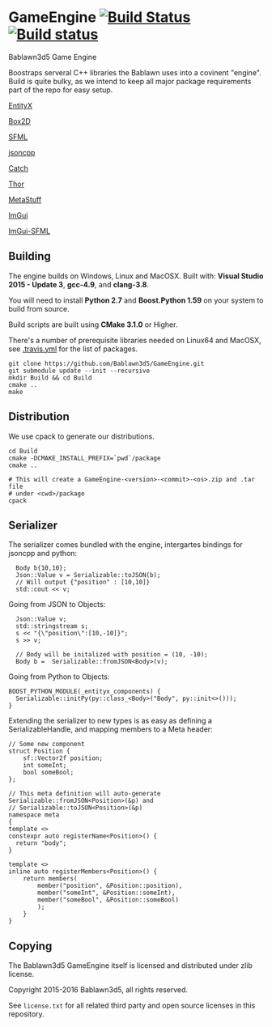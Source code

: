 # GameEngine [![Build Status](https://travis-ci.org/Bablawn3d5/GameEngine.svg?branch=master)](https://travis-ci.org/Bablawn3d5/GameEngine) [![Build status](https://ci.appveyor.com/api/projects/status/4kyg48lhpudisk6f/branch/master?svg=true)](https://ci.appveyor.com/project/PHEN-/gameengine/branch/master)
Bablawn3d5 Game Engine

Boostraps serveral C++ libraries the Bablawn uses into a covinent "engine". Build is quite bulky, as we intend to keep all major package requirements part of the repo for easy setup.

[EntityX](https://github.com/alecthomas/entityx)

[Box2D](https://github.com/erincatto/Box2D)

[SFML](https://github.com/SFML/SFML)

[jsoncpp](https://github.com/open-source-parsers/jsoncpp.git)

[Catch](https://github.com/philsquared/Catch)

[Thor](https://github.com/Bromeon/Thor)

[MetaStuff](https://github.com/EliasD/MetaStuff)

[ImGui](https://github.com/ocornut/imgui)

[ImGui-SFML](https://github.com/EliasD/imgui-sfml)

## Building

The engine builds on Windows, Linux and MacOSX. Built with:  **Visual Studio 2015 - Update 3**, **gcc-4.9**, and **clang-3.8**. 

You will need to install **Python 2.7** and **Boost.Python 1.59** on your system to build from source.

Build scripts are built using **CMake 3.1.0** or Higher.

There's a number of prerequisite libraries needed on Linux64 and MacOSX, see [.travis.yml](.travis.yml) for the list of packages.

```
git clone https://github.com/Bablawn3d5/GameEngine.git
git submodule update --init --recursive
mkdir Build && cd Build
cmake ..
make
```

## Distribution

We use cpack to generate our distributions.

```
cd Build
cmake -DCMAKE_INSTALL_PREFIX=`pwd`/package
cmake ..

# This will create a GameEngine-<version>-<commit>-<os>.zip and .tar file
# under <cwd>/package
cpack
```

##  Serializer

The serializer comes bundled with the engine, intergartes bindings for jsoncpp and python:


```
  Body b{10,10};
  Json::Value v = Serializable::toJSON(b);
  // Will output {"position" : [10,10]}
  std::cout << v;
```

Going from JSON to Objects:

```
  Json::Value v;
  std::stringstream s;
  s << "{\"position\":[10,-10]}";
  s >> v;

  // Body will be initalized with position = (10, -10);
  Body b =  Serializable::fromJSON<Body>(v);
```


Going from Python to Objects:

```
BOOST_PYTHON_MODULE(_entityx_components) {
  Serializable::initPy(py::class_<Body>("Body", py::init<>()));
}
```

Extending the serializer to new types is as easy as defining a SerializableHandle, and mapping members to a Meta header:

```
// Some new component
struct Position {
    sf::Vector2f position;
    int someInt;
    bool someBool;
};

// This meta definition will auto-generate Serializable::fromJSON<Position>(&p) and 
// Serializable::toJSON<Position>(&p) 
namespace meta
{
template <>
constexpr auto registerName<Position>() {
  return "body";
}

template <>
inline auto registerMembers<Position>() {
    return members(
        member("position", &Position::position),
        member("someInt", &Position::someInt),
        member("someBool", &Position::someBool)
        );
    }
}

```

## Copying

The Bablawn3d5 GameEngine itself is licensed and distributed under zlib license.

Copyright 2015-2016 Bablawn3d5, all rights reserved.

See `license.txt` for all related third party and open source licenses in this repository.
